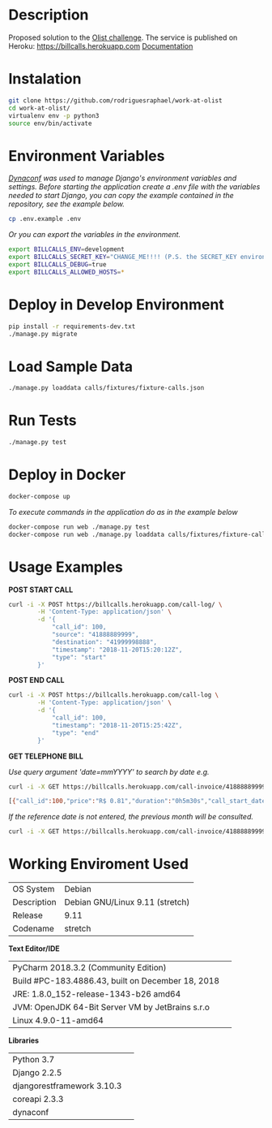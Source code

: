 
Description
===========
Proposed solution to the [Olist challenge](https://github.com/olist/work-at-olist).
The service is published on Heroku: https://billcalls.herokuapp.com
[Documentation](https://billcalls.herokuapp.com/doc)

Instalation
===========
```bash
git clone https://github.com/rodriguesraphael/work-at-olist
cd work-at-olist/
virtualenv env -p python3
source env/bin/activate
```

Environment Variables
=====================
*[Dynaconf](https://dynaconf.readthedocs.io/en/latest/) was used to manage Django's environment variables and settings. 
Before starting the application create a .env file with the variables needed to start Django, you can copy the example contained in the repository, see the example below.*
```bash
cp .env.example .env
```

*Or you can export the variables in the environment.*
```bash
export BILLCALLS_ENV=development
export BILLCALLS_SECRET_KEY="CHANGE_ME!!!! (P.S. the SECRET_KEY environment variable will be used, if set, instead)."
export BILLCALLS_DEBUG=true
export BILLCALLS_ALLOWED_HOSTS=*
```

Deploy in Develop Environment
============================
```bash
pip install -r requirements-dev.txt
./manage.py migrate
```

Load Sample Data
================
```bash
./manage.py loaddata calls/fixtures/fixture-calls.json
```

Run Tests
=========
```bash
./manage.py test
```

Deploy in Docker
================
```bash
docker-compose up
```
*To execute commands in the application do as in the example below*
```bash
docker-compose run web ./manage.py test
docker-compose run web ./manage.py loaddata calls/fixtures/fixture-calls.json
```
Usage Examples
==============
**POST START CALL**
```bash
curl -i -X POST https://billcalls.herokuapp.com/call-log/ \
        -H 'Content-Type: application/json' \
        -d '{
            "call_id": 100,
            "source": "41888889999",
            "destination": "41999998888",
            "timestamp": "2018-11-20T15:20:12Z",
            "type": "start"
        }'
```

**POST END CALL**
```bash
curl -i -X POST https://billcalls.herokuapp.com/call-log \
        -H 'Content-Type: application/json' \
        -d '{
            "call_id": 100,
            "timestamp": "2018-11-20T15:25:42Z",
            "type": "end"
        }'
```

**GET TELEPHONE BILL**

*Use query argument 'date=mmYYYY' to search by date
e.g.*
```bash
curl -i -X GET https://billcalls.herokuapp.com/call-invoice/41888889999?date=112018

[{"call_id":100,"price":"R$ 0.81","duration":"0h5m30s","call_start_date":"2018-11-20","call_start_time":"15:20:12","destination":"41999998888"}]
```

*If the reference date is not entered, the previous month will be consulted.*
```bash
curl -i -X GET https://billcalls.herokuapp.com/call-invoice/41888889999
```

Working Enviroment Used
=======================
|||
| --- | --- |
|OS System | Debian |
|Description | Debian GNU/Linux 9.11 (stretch)|
|Release | 9.11|
|Codename | stretch|

**Text Editor/IDE**

|||
| --- | --- |
|PyCharm 2018.3.2 (Community Edition)|
|Build #PC-183.4886.43, built on December 18, 2018|
|JRE: 1.8.0_152-release-1343-b26 amd64|
|JVM: OpenJDK 64-Bit Server VM by JetBrains s.r.o|
|Linux 4.9.0-11-amd64|

**Libraries**

|||
| --- | --- |
|Python 3.7|
|Django 2.2.5|
|djangorestframework 3.10.3|
|coreapi 2.3.3|
|dynaconf|
